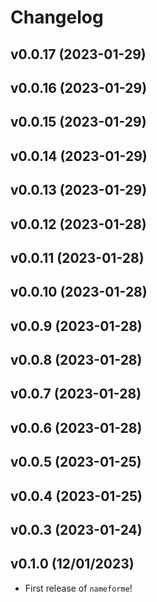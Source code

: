 # Changelog

<!--next-version-placeholder-->

## v0.0.17 (2023-01-29)


## v0.0.16 (2023-01-29)


## v0.0.15 (2023-01-29)


## v0.0.14 (2023-01-29)


## v0.0.13 (2023-01-29)


## v0.0.12 (2023-01-28)


## v0.0.11 (2023-01-28)


## v0.0.10 (2023-01-28)


## v0.0.9 (2023-01-28)


## v0.0.8 (2023-01-28)


## v0.0.7 (2023-01-28)


## v0.0.6 (2023-01-28)


## v0.0.5 (2023-01-25)


## v0.0.4 (2023-01-25)


## v0.0.3 (2023-01-24)


## v0.1.0 (12/01/2023)

- First release of `nameforme`!